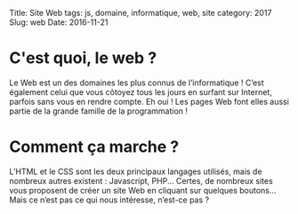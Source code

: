 Title: Site Web
tags: js, domaine, informatique, web, site
category: 2017
Slug: web
Date: 2016-11-21

# C'est quoi, le web ?

Le Web est un des domaines les plus connus de l’informatique ! C’est également celui que vous
côtoyez tous les jours en surfant sur Internet, parfois sans vous en rendre compte. Eh oui !
Les pages Web font elles aussi partie de la grande famille de la programmation ! 

# Comment ça marche ?

L’HTML et le CSS sont les deux principaux langages utilisés, mais de nombreux autres existent :
Javascript, PHP... Certes, de nombreux sites vous proposent de créer un site Web en cliquant sur
quelques boutons... Mais ce n’est pas ce qui nous intéresse, n’est-ce pas ? 

